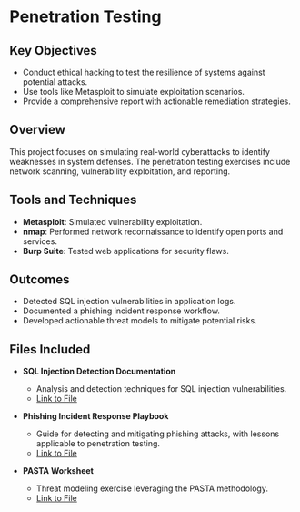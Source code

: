 # Penetration Testing

## Key Objectives
- Conduct ethical hacking to test the resilience of systems against potential attacks.
- Use tools like Metasploit to simulate exploitation scenarios.
- Provide a comprehensive report with actionable remediation strategies.

## Overview
This project focuses on simulating real-world cyberattacks to identify weaknesses in system defenses. The penetration testing exercises include network scanning, vulnerability exploitation, and reporting.

## Tools and Techniques
- **Metasploit**: Simulated vulnerability exploitation.
- **nmap**: Performed network reconnaissance to identify open ports and services.
- **Burp Suite**: Tested web applications for security flaws.

## Outcomes
- Detected SQL injection vulnerabilities in application logs.
- Documented a phishing incident response workflow.
- Developed actionable threat models to mitigate potential risks.

## Files Included
- **SQL Injection Detection Documentation**  
  - Analysis and detection techniques for SQL injection vulnerabilities.  
  - [Link to File](https://github.com/JLSecOps/JLcyberfortress/blob/main/projects/penetration-testing/Apply%20filters%20to%20SQL%20queries.md)

- **Phishing Incident Response Playbook**  
  - Guide for detecting and mitigating phishing attacks, with lessons applicable to penetration testing.  
  - [Link to File](https://github.com/JLSecOps/JLcyberfortress/blob/main/incident-response/Phishing%20incident%20response%20playbook.md)

- **PASTA Worksheet**  
  - Threat modeling exercise leveraging the PASTA methodology.  
  - [Link to File](https://github.com/JLSecOps/JLcyberfortress/blob/main/labs/PASTA%20worksheet.md)
